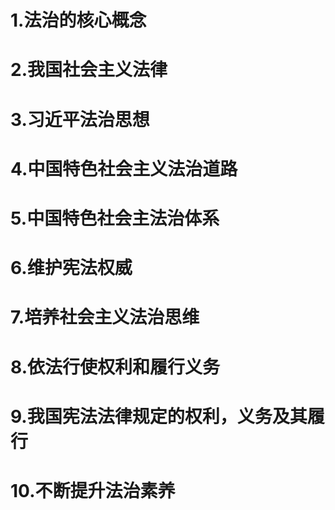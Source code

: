 # 1.法治的核心概念
# 2.我国社会主义法律
# 3.习近平法治思想
# 4.中国特色社会主义法治道路
# 5.中国特色社会主法治体系
# 6.维护宪法权威
# 7.培养社会主义法治思维
# 8.依法行使权利和履行义务
# 9.我国宪法法律规定的权利，义务及其履行
# 10.不断提升法治素养